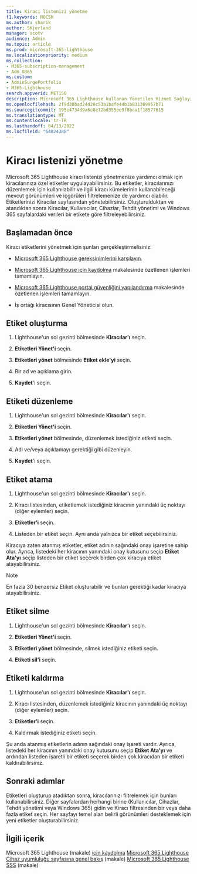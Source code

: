 ```yaml
---
title: Kiracı listenizi yönetme
f1.keywords: NOCSH
ms.author: sharik
author: SKjerland
manager: scotv
audience: Admin
ms.topic: article
ms.prod: microsoft-365-lighthouse
ms.localizationpriority: medium
ms.collection:
- M365-subscription-management
- Adm_O365
ms.custom:
- AdminSurgePortfolio
- M365-Lighthouse
search.appverid: MET150
description: Microsoft 365 Lighthouse kullanan Yönetilen Hizmet Sağlayıcıları (MSP) için kiracı listenizi yönetmeyi öğrenin.
ms.openlocfilehash: 2f9d38bad24d20c53a1bafe44b1b831369957b71
ms.sourcegitcommit: 195e4734d9a6e8e72bd355ee9f8bca1f18577615
ms.translationtype: MT
ms.contentlocale: tr-TR
ms.lasthandoff: 04/13/2022
ms.locfileid: "64824388"
---
```

# <a name="manage-your-tenant-list"></a>Kiracı listenizi yönetme

Microsoft 365 Lighthouse kiracı listenizi yönetmenize yardımcı olmak için kiracılarınıza özel etiketler uygulayabilirsiniz. Bu etiketler, kiracılarınızı düzenlemek için kullanılabilir ve ilgili kiracı kümelerinin kullanabileceği mevcut görünümleri ve içgörüleri filtrelemenize de yardımcı olabilir. Etiketlerinizi Kiracılar sayfasından yönetebilirsiniz. Oluşturulduktan ve atandıktan sonra Kiracılar, Kullanıcılar, Cihazlar, Tehdit yönetimi ve Windows 365 sayfalardaki verileri bir etikete göre filtreleyebilirsiniz.

## <a name="before-you-begin"></a>Başlamadan önce

Kiracı etiketlerini yönetmek için şunları gerçekleştirmelisiniz:

- [Microsoft 365 Lighthouse gereksinimlerini karşılayın](m365-lighthouse-requirements.md).

- [Microsoft 365 Lighthouse için kaydolma](m365-lighthouse-sign-up.md) makalesinde özetlenen işlemleri tamamlayın.

- [Microsoft 365 Lighthouse portal güvenliğini yapılandırma](m365-lighthouse-configure-portal-security.md) makalesinde özetlenen işlemleri tamamlayın.

- İş ortağı kiracısının Genel Yöneticisi olun.

## <a name="create-a-tag"></a>Etiket oluşturma

1. Lighthouse'un sol gezinti bölmesinde **Kiracılar'ı** seçin.

2. **Etiketleri Yönet'i** seçin.

3. **Etiketleri yönet** bölmesinde **Etiket ekle'yi** seçin.

4. Bir ad ve açıklama girin.

5. **Kaydet**'i seçin.

## <a name="edit-a-tag"></a>Etiketi düzenleme

1. Lighthouse'un sol gezinti bölmesinde **Kiracılar'ı** seçin.

2. **Etiketleri Yönet'i** seçin.

3. **Etiketleri yönet** bölmesinde, düzenlemek istediğiniz etiketi seçin.

4. Adı ve/veya açıklamayı gerektiği gibi düzenleyin.

5. **Kaydet**'i seçin.

## <a name="assign-a-tag"></a>Etiket atama

1. Lighthouse'un sol gezinti bölmesinde **Kiracılar'ı** seçin.

2. Kiracı listesinden, etiketlemek istediğiniz kiracının yanındaki üç noktayı (diğer eylemler) seçin.

3. **Etiketler'i** seçin.

4. Listeden bir etiket seçin. Aynı anda yalnızca bir etiket seçebilirsiniz.

Kiracıya zaten atanmış etiketler, etiket adının sağındaki onay işaretine sahip olur. Ayrıca, listedeki her kiracının yanındaki onay kutusunu seçip **Etiket Ata'yı** seçip listeden bir etiket seçerek birden çok kiracıya etiket atayabilirsiniz.

> [!NOTE]
> En fazla 30 benzersiz Etiket oluşturabilir ve bunları gerektiği kadar kiracıya atayabilirsiniz.

## <a name="delete-a-tag"></a>Etiket silme

1. Lighthouse'un sol gezinti bölmesinde **Kiracılar'ı** seçin.

2. **Etiketleri Yönet'i** seçin.

3. **Etiketleri yönet** bölmesinde, silmek istediğiniz etiketi seçin.

4. **Etiketi sil'i** seçin.

## <a name="remove-a-tag"></a>Etiketi kaldırma

1. Lighthouse'un sol gezinti bölmesinde **Kiracılar'ı** seçin.

2. Kiracı listesinden, düzenlemek istediğiniz kiracının yanındaki üç noktayı (diğer eylemler) seçin.

3. **Etiketler'i** seçin.

4. Kaldırmak istediğiniz etiketi seçin.

Şu anda atanmış etiketlerin adının sağındaki onay işareti vardır. Ayrıca, listedeki her kiracının yanındaki onay kutusunu seçip **Etiket Ata'yı** ve ardından listeden işaretli bir etiketi seçerek birden çok kiracıdan bir etiketi kaldırabilirsiniz.

## <a name="next-steps"></a>Sonraki adımlar

Etiketleri oluşturup atadıktan sonra, kiracılarınızı filtrelemek için bunları kullanabilirsiniz. Diğer sayfalardan herhangi birine (Kullanıcılar, Cihazlar, Tehdit yönetimi veya Windows 365) gidin ve Kiracı filtresinden bir veya daha fazla etiket seçin. Her sayfayı temel alan belirli görünümleri desteklemek için yeni etiketler oluşturabilirsiniz.

## <a name="related-content"></a>İlgili içerik

Microsoft 365 Lighthouse (makale) [için kaydolma](m365-lighthouse-sign-up.md) [Microsoft 365 Lighthouse Cihaz uyumluluğu sayfasına genel bakış](m365-lighthouse-device-compliance-page-overview.md) (makale) [Microsoft 365 Lighthouse SSS](m365-lighthouse-faq.yml) (makale)
